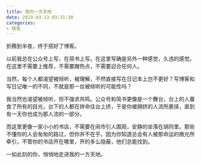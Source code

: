 ```yaml
---
title: 我的一方天地
date: 2019-03-13 03:31:30
categories:
- 随笔
---
```


折腾到半夜，终于搭好了博客。

以前我总在公众号上写，在简书上写。在这里写确是另外一种感觉，久违的感觉。在这里不需要上推荐，不需要蹭热点，不需要迎合任何人。

当然，每个人都渴望被倾听，被理解，不然直接写在日记本上岂不更好？写博客和写日记唯一的不同，不就是那一丝被倾听的可能性吗？

我当然也渴望被倾听，但不强求共鸣。公众号和简书更像是一个舞台，台上的人蚕食了所有的目光，台下的人都在拼命往台上挤，于是你被拥挤的人流所裹挟，直到有一天你也成为那人流的一部分。

而这里更像一家小小的书店，不需要在闹市引人围观，安静的坐落在胡同里。那些不懂你的人会匆匆的路过，但你并不在乎。因为你知道总会有人被那命运的微光所牵引，不管你的书店开在哪里，开的多么隐蔽，他们总能找到。

一如此刻的你，悄悄地走进我的一方天地。
